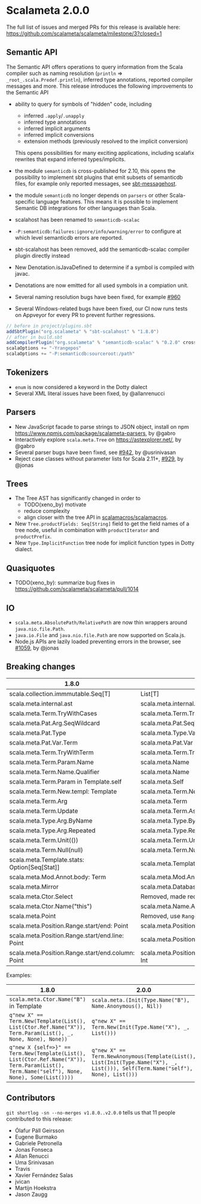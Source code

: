 # Scalameta 2.0.0

The full list of issues and merged PRs for this release is available here: https://github.com/scalameta/scalameta/milestone/3?closed=1

## Semantic API

The Semantic API offers operations to query information from the Scala compiler
such as naming resolution (`println` => `_root_.scala.Predef.println`), inferred type
annotations, reported compiler messages and more. This release introduces the
following improvements to the Semantic API

- ability to query for symbols of "hidden" code, including
  - inferred `.apply`/`.unapply`
  - inferred type annotations
  - inferred implicit arguments
  - inferred implicit conversions
  - extension methods (previously resolved to the implicit conversion)

  This opens possibilities for many exciting applications, including scalafix
  rewrites that expand inferred types/implicits.
- the module `semanticdb` is cross-published for 2.10, this opens the possibility
  to implement sbt plugins that emit subsets of semanticdb files, for example
  only reported messages, see
  [sbt-messagehost](https://github.com/olafurpg/sbt-messagehost).
- the module `semanticdb` no longer depends on `parsers` or other Scala-specific
  language features. This means it is possible to implement Semantic DB
  integrations for other languages than Scala.
- scalahost has been renamed to `semanticdb-scalac`
- `-P:semanticdb:failures:ignore/info/warning/error` to configure at which
  level semanticdb errors are reported.
- sbt-scalahost has been removed, add the semanticdb-scalac compiler plugin directly instead
- New Denotation.isJavaDefined to determine if a symbol is compiled with javac.
- Denotations are now emitted for all used symbols in a compiation unit.
- Several naming resolution bugs have been fixed, for example [#960][]
- Several Windows-related bugs have been fixed, our CI now runs tests on Appveyor for every PR
  to prevent further regressions.

```scala
// before in project/plugins.sbt
addSbtPlugin("org.scalameta" % "sbt-scalahost" % "1.8.0")
// after in build.sbt
addCompilerPlugin("org.scalameta" % "semanticdb-scalac" % "0.2.0" cross CrossVersion.full)
scalaOptions += "-Yrangepos"
scalaOptions += "-P:semanticdb:sourceroot:/path"
```

## Tokenizers

- `enum` is now considered a keyword in the Dotty dialect
- Several XML literal issues have been fixed, by @allanrenucci

## Parsers

- New JavaScript facade to parse strings to JSON object, install on npm
  https://www.npmjs.com/package/scalameta-parsers, by @gabro
- Interactively explore `scala.meta.Tree` on https://astexplorer.net/, by @gabro
- Several parser bugs have been fixed, see [#942][], by @usrinivasan
- Reject case classes without parameter lists for Scala 2.11+, [#929][], by @jonas

## Trees

- The Tree AST has significantly changed in order to
  - TODO(xeno_by) motivate
  - reduce complexity
  - align closer with the tree API in [scalamacros/scalamacros](https://github.com/scalamacros/scalamacros).
- New `Tree.productFields: Seq[String]` field to get the field names of a tree node, useful in combination
  with `productIterator` and `productPrefix`.
- New `Type.ImplicitFunction` tree node for implicit function types in Dotty dialect.

## Quasiquotes

- TODO(xeno_by): summarize bug fixes in https://github.com/scalameta/scalameta/pull/1014

## IO

- `scala.meta.AbsolutePath/RelativePath` are now thin wrappers around `java.nio.file.Path`.
- `java.io.File` and `java.nio.file.Path` are now supported on Scala.js.
- Node.js APIs are lazily loaded preventing errors in the browser, see [#1059][], by @jonas

## Breaking changes

| 1.8.0                                             | 2.0.0                                               |
| -----                                             | -----                                               |
| scala.collection.immmutable.Seq[T]                | List[T]                                             |
| scala.meta.internal.ast                           | scala.meta.internal.trees                           |
| scala.meta.Term.TryWithCases                      | scala.meta.Term.Try                                 |
| scala.meta.Pat.Arg.SeqWildcard                    | scala.meta.Pat.SeqWildcard                          |
| scala.meta.Pat.Type                               | scala.meta.Type.Var                                 |
| scala.meta.Pat.Var.Term                           | scala.meta.Pat.Var                                  |
| scala.meta.Term.TryWithTerm                       | scala.meta.Term.TryWithHandler                      |
| scala.meta.Term.Param.Name                        | scala.meta.Name                                     |
| scala.meta.Term.Name.Qualifier                    | scala.meta.Name                                     |
| scala.meta.Term.Param in Template.self            | scala.meta.Self                                     |
| scala.meta.Term.New.templ: Template               | scala.meta.Term.New.init: Init                      |
| scala.meta.Term.Arg                               | scala.meta.Term                                     |
| scala.meta.Term.Update                            | scala.meta.Term.Assign(Apply())                     |
| scala.meta.Type.Arg.ByName                        | scala.meta.Type.ByName                              |
| scala.meta.Type.Arg.Repeated                      | scala.meta.Type.Repeated                            |
| scala.meta.Term.Unit(())                          | scala.meta.Term.Unit()                              |
| scala.meta.Term.Null(null)                        | scala.meta.Term.Null()                              |
| scala.meta.Template.stats: Option[Seq[Stat]]      | scala.meta.Template.stats: List[Stat]               |
| scala.meta.Mod.Annot.body: Term                   | scala.meta.Mod.Annot.init: Init                     |
| scala.meta.Mirror                                 | scala.meta.Database                                 |
| scala.meta.Ctor.Select                            | Removed, made redundant.                            |
| scala.meta.Ctor.Name("this")                      | scala.meta.Name.Anonymous()                         |
| scala.meta.Point                                  | Removed, use `Range(start, start)` instead          |
| scala.meta.Position.Range.start/end: Point        | scala.meta.Position.Range.start/end: Int            |
| scala.meta.Position.Range.start/end.line: Point   | scala.meta.Position.Range.startLine/endLine: Int    |
| scala.meta.Position.Range.start/end.column: Point | scala.meta.Position.Range.startColumn/enColumn: Int |

Examples:

| 1.8.0                                                                                                                                        | 2.0.0                                                                                                                           |
| -----                                                                                                                                        | -----                                                                                                                           |
| `scala.meta.Ctor.Name("B")` in Template                                                                                                        | `scala.meta.(Init(Type.Name("B"), Name.Anonymous(), Nil))`                                                                        |
| `q"new X" == Term.New(Template(List(), List(Ctor.Ref.Name("X")), Term.Param(List(), _, None, None), None))`                                  | `q"new X" == Term.New(Init(Type.Name("X"), _, List()))`                                                                         |
| `q"new X {self=>}" == Term.New(Template(List(), List(Ctor.Ref.Name("X")), Term.Param(List(), Term.Name("self"), None, None), Some(List())))` | `q"new X" == Term.NewAnonymous(Template(List(), List(Init(Type.Name("X"), _, List())), Self(Term.Name("self"), None), List()))` |



## Contributors

`git shortlog -sn --no-merges v1.8.0..v2.0.0` tells us that 11 people contributed to this release:

- Ólafur Páll Geirsson
- Eugene Burmako
- Gabriele Petronella
- Jonas Fonseca
- Allan Renucci
- Uma Srinivasan
- Travis
- Xavier Fernández Salas
- jvican
- Martijn Hoekstra
- Jason Zaugg

[#1059]: https://github.com/scalameta/scalameta/issues/1059
[#942]: https://github.com/scalameta/scalameta/issues/942
[#929]: https://github.com/scalameta/scalameta/issues/929
[#960]: https://github.com/scalameta/scalameta/issues/960
